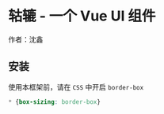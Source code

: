 # 轱辘 - 一个 Vue UI 组件

作者：沈鑫

## 安装

使用本框架前，请在 `CSS` 中开启 `border-box`

```css
* {box-sizing: border-box}
```
